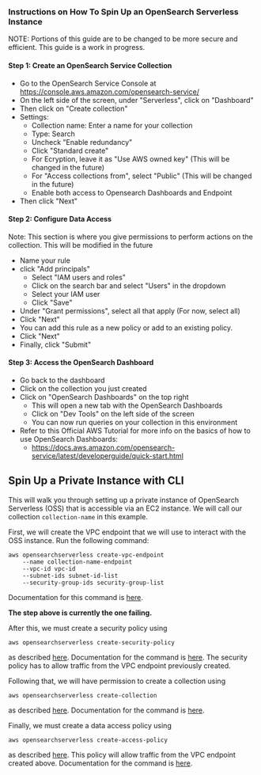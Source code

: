 ### Instructions on How To Spin Up an OpenSearch Serverless Instance
NOTE: Portions of this guide are to be changed to be more secure and efficient. This guide is a work in progress.

#### Step 1: Create an OpenSearch Service Collection
- Go to the OpenSearch Service Console at https://console.aws.amazon.com/opensearch-service/
- On the left side of the screen, under "Serverless", click on "Dashboard"
- Then click on "Create collection"
- Settings:
  - Collection name: Enter a name for your collection
  - Type: Search
  - Uncheck "Enable redundancy"
  - Click "Standard create"
  - For Ecryption, leave it as "Use AWS owned key" (This will be changed in the future)
  - For "Access collections from", select "Public" (This will be changed in the future)
  - Enable both access to Opensearch Dashboards and Endpoint
- Then click "Next"

#### Step 2: Configure Data Access
Note: This section is where you give permissions to perform actions on the collection. This will be modified in the future

- Name your rule
- click "Add principals"
    - Select "IAM users and roles"
    - Click on the search bar and select "Users" in the dropdown
    - Select your IAM user
    - Click "Save"
- Under "Grant permissions", select all that apply (For now, select all)
- Click "Next"
- You can add this rule as a new policy or add to an existing policy.
- Click "Next"
- Finally, click "Submit"

#### Step 3: Access the OpenSearch Dashboard

- Go back to the dashboard
- Click on the collection you just created
- Click on "OpenSearch Dashboards" on the top right
    - This will open a new tab with the OpenSearch Dashboards
    - Click on "Dev Tools" on the left side of the screen
    - You can now run queries on your collection in this environment
- Refer to this Official AWS Tutorial for more info on the basics of how to use OpenSearch Dashboards:
    - https://docs.aws.amazon.com/opensearch-service/latest/developerguide/quick-start.html


## Spin Up a Private Instance with CLI

This will walk you through setting up a private instance of OpenSearch Serverless (OSS) that is accessible via an EC2 instance. We will call our collection `collection-name` in this example. 

First, we will create the VPC endpoint that we will use to interact with the OSS instance. Run the following command:

```
aws opensearchserverless create-vpc-endpoint
    --name collection-name-endpoint
    --vpc-id vpc-id
    --subnet-ids subnet-id-list
    --security-group-ids security-group-list
```
Documentation for this command is [here](https://awscli.amazonaws.com/v2/documentation/api/latest/reference/opensearchserverless/create-vpc-endpoint.html).

**The step above is currently the one failing.**

After this, we must create a security policy using 
```
aws opensearchserverless create-security-policy
```
as described [here](https://docs.aws.amazon.com/opensearch-service/latest/developerguide/serverless-manage.html#serverless-create). Documentation for the command is [here](https://awscli.amazonaws.com/v2/documentation/api/latest/reference/opensearchserverless/create-security-policy.html). The security policy has to allow traffic from the VPC endpoint previously created.

Following that, we will have permission to create a collection using
```
aws opensearchserverless create-collection
``` 
as described [here](https://docs.aws.amazon.com/opensearch-service/latest/developerguide/serverless-manage.html#serverless-create). Documentation for the command is [here](https://awscli.amazonaws.com/v2/documentation/api/latest/reference/opensearchserverless/create-collection.html).

Finally, we must create a data access policy using
```
aws opensearchserverless create-access-policy
```
as described [here](https://docs.aws.amazon.com/opensearch-service/latest/developerguide/serverless-data-access.html#serverless-data-access-cli). This policy will allow traffic from the VPC endpoint created above. Documentation for the command is [here](https://awscli.amazonaws.com/v2/documentation/api/latest/reference/opensearchserverless/create-access-policy.html).
